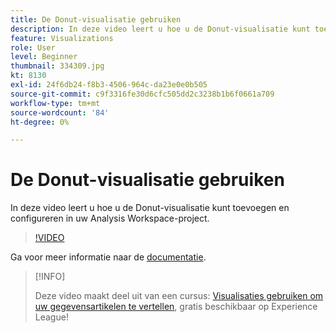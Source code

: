 ```yaml
---
title: De Donut-visualisatie gebruiken
description: In deze video leert u hoe u de Donut-visualisatie kunt toevoegen en configureren in uw Analysis Workspace-project.
feature: Visualizations
role: User
level: Beginner
thumbnail: 334309.jpg
kt: 8130
exl-id: 24f6db24-f8b3-4506-964c-da23e0e0b505
source-git-commit: c9f3316fe30d6cfc505dd2c3238b1b6f0661a709
workflow-type: tm+mt
source-wordcount: '84'
ht-degree: 0%

---
```


# De Donut-visualisatie gebruiken

In deze video leert u hoe u de Donut-visualisatie kunt toevoegen en configureren in uw Analysis Workspace-project.

>[!VIDEO](https://video.tv.adobe.com/v/334309/?quality=12&learn=on)

Ga voor meer informatie naar de [documentatie](https://experienceleague.adobe.com/docs/analytics/analyze/analysis-workspace/visualizations/donut.html?lang=en).

>[!INFO]
>
> Deze video maakt deel uit van een cursus: [Visualisaties gebruiken om uw gegevensartikelen te vertellen](https://experienceleague.adobe.com/?recommended=Analytics-U-1-2021.1.visualizations), gratis beschikbaar op Experience League!
